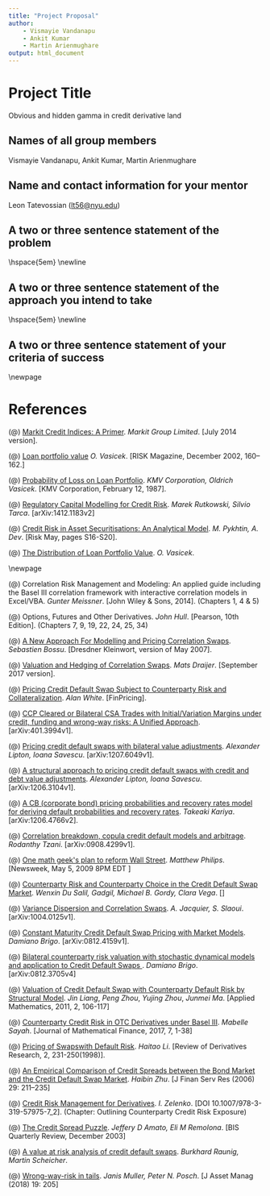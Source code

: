 ```yaml
---
title: "Project Proposal"
author: 
    - Vismayie Vandanapu
    - Ankit Kumar
    - Martin Arienmughare
output: html_document
---
```


# Project Title
Obvious and hidden gamma in credit derivative land

## Names of all group members
Vismayie Vandanapu, Ankit Kumar, Martin Arienmughare

## Name and contact information for your mentor
Leon Tatevossian (lt56@nyu.edu)


## A two or three sentence statement of the problem
\hspace{5em} \newline

## A two or three sentence statement of the approach you intend to take
\hspace{5em} \newline


## A two or three sentence statement of your criteria of success





\newpage

# References

(@) [Markit Credit Indices: A Primer](http://content.markitcdn.com/www.markit.com/Company/Files/DownloadFiles?CMSID=577e364482314b31b158ae2c2cecc89d). *Markit Group Limited*. [July 2014 version].

(@) [Loan portfolio value]() *O. Vasicek*. [RISK Magazine, December 2002, 160–162.]

(@) [Probability of Loss on Loan Portfolio](http://mx.nthu.edu.tw/~jtyang/Teaching/Risk_management/Papers/Models/Probability%20of%20Loss%20on%20Loan%20Portfolio.pdf). *KMV Corporation, Oldrich Vasicek*. [KMV Corporation, February 12, 1987].

(@) [Regulatory Capital Modelling for Credit Risk](https://arxiv.org/pdf/1412.1183.pdf). *Marek Rutkowski, Silvio Tarca*. [arXiv:1412.1183v2]

(@) [Credit Risk in Asset Securitisations: An Analytical Model](https://www.risk.net/sites/risk/files/import_unmanaged/risk.net/data/basel/pdf/basel_may02_1.pdf). *M. Pykhtin, A. Dev*. [Risk May, pages S16-S20].

(@) [The Distribution of Loan Portfolio Value](http://citeseerx.ist.psu.edu/viewdoc/download?doi=10.1.1.139.5752&rep=rep1&type=pdf). *O. Vasicek*. 


\newpage

(@) Correlation Risk Management and Modeling: An applied guide including the Basel III correlation framework with interactive correlation models in Excel/VBA.  *Gunter Meissner*. [John Wiley & Sons, 2014]. (Chapters 1, 4 & 5)

(@) Options, Futures and Other Derivatives.  *John Hull*. [Pearson, 10th Edition]. (Chapters 7, 9, 19, 22, 24, 25, 34)

(@) [A New Approach For Modelling and Pricing Correlation Swaps](http://quantlabs.net/academy/download/free_quant_instituitional_books_/[Dresdner%20Kleinwort]%20A%20New%20Approach%20For%20Modeling%20and%20Pricing%20Correlation%20Swaps.pdf). *Sebastien Bossu*. [Dresdner Kleinwort, version of May 2007].

(@) [Valuation and Hedging of Correlation Swaps](https://pdfs.semanticscholar.org/c6f5/27405b2d10d7dc44a8b82714695038948474.pdf?_ga=2.220275800.1161641639.1571824983-328890972.1571824983). *Mats Draijer*. [September 2017 version]. 

(@) [Pricing Credit Default Swap Subject to Counterparty Risk and Collateralization](https://arxiv.org/pdf/1803.07843.pdf). *Alan White*. [FinPricing].

(@) [CCP Cleared or Bilateral CSA Trades with Initial/Variation Margins under credit, funding and wrong\-way risks: A Unified Approach](https://arxiv.org/pdf/1401.3994.pdf). [arXiv:401.3994v1].

(@) [Pricing credit default swaps with bilateral value adjustments](https://arxiv.org/pdf/1207.6049.pdf). *Alexander Lipton, Ioana Savescu*. [arXiv:1207.6049v1].

(@) [A structural approach to pricing credit default swaps with credit and debt value adjustments](https://arxiv.org/pdf/1206.3104.pdf). *Alexander Lipton, Ioana Savescu*. [arXiv:1206.3104v1].

(@) [A CB (corporate bond) pricing probabilities and recovery rates model for deriving default probabilities and recovery rates](https://arxiv.org/pdf/1206.4766.pdf). *Takeaki Kariya*. [arXiv:1206.4766v2].

(@) [Correlation breakdown, copula credit default models and arbitrage](https://arxiv.org/pdf/0908.4299.pdf). *Rodanthy Tzani*. [arXiv:0908.4299v1].

(@) [One math geek's plan to reform Wall Street](https://www.newsweek.com/one-math-geeks-plan-reform-wall-street-80135). *Matthew Philips*. [Newsweek, May 5, 2009 8PM EDT ]

(@) [Counterparty Risk and Counterparty Choice in the Credit Default Swap Market](http://w4.stern.nyu.edu/finance/docs/pdfs/Seminars/1803/1803w-du.pdf). *Wenxin Du Salil, Gadgil, Michael B. Gordy, Clara Vega*. []

(@) [Variance Dispersion and Correlation Swaps](https://arxiv.org/pdf/1004.0125.pdf). *A. Jacquier, S. Slaoui*. [arXiv:1004.0125v1].

(@) [Constant Maturity Credit Default Swap Pricing with Market Models](https://arxiv.org/pdf/0812.4159.pdf). *Damiano Brigo*. [arXiv:0812.4159v1].

(@) [Bilateral counterparty risk valuation with stochastic dynamical models
and application to Credit Default Swaps
](https://arxiv.org/pdf/0812.3705.pdf). *Damiano Brigo*. [arXiv:0812.3705v4]

(@) [Valuation of Credit Default Swap with Counterparty Default Risk by Structural Model](https://www.scirp.org/pdf/AM20100100022_82848886.pdf). *Jin Liang*, *Peng Zhou*, *Yujing Zhou*, *Junmei Ma*. [Applied Mathematics, 2011, 2, 106-117]

(@) [Counterparty Credit Risk in OTC Derivatives under Basel III](https://www.scirp.org/pdf/JMF_2016123016343974.pdf). *Mabelle Sayah*. [Journal of Mathematical Finance, 2017, 7, 1-38]

(@) [Pricing of Swapswith Default Risk](https://link.springer.com/content/pdf/10.1007%2FBF01531336.pdf). *Haitao Li*. [Review of Derivatives Research, 2, 231-250(1998)].

(@) [An Empirical Comparison of Credit Spreads between the Bond Market and the Credit Default Swap Market](https://link.springer.com/content/pdf/10.1007%2Fs10693-006-7626-x.pdf). *Haibin Zhu*. [J Finan Serv Res (2006) 29: 211–235]

(@) [Credit Risk Management for Derivatives](https://link.springer.com/content/pdf/10.1007%2F978-3-319-57975-7_2.pdf). *I. Zelenko*. [DOI 10.1007/978-3-319-57975-7_2]. (Chapter: Outlining Counterparty Credit Risk Exposure)

(@) [The Credit Spread Puzzle](https://ssrn.com/abstract=1968448). *Jeffery D Amato, Eli M Remolona*. [BIS Quarterly Review, December 2003]

(@) [A value at risk analysis of credit default swaps](https://www.econstor.eu/bitstream/10419/19789/1/200812dkp_b_.pdf). *Burkhard Raunig, Martin Scheicher*.

(@) [Wrong-way-risk in tails](https://link.springer.com/article/10.1057/s41260-018-0076-9). *Janis Muller, Peter N. Posch*. [J Asset Manag (2018) 19: 205]

<!-- x. [](). **. [] -->

<!-- x. [](). **. [] -->

<!-- x. [](). **. [] -->





